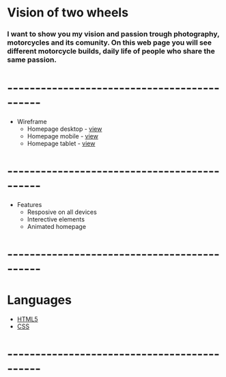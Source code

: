 # Vision of two wheels

 ### I want to show you my vision and passion trough photography, motorcycles and its comunity. On this web page you will see different motorcycle builds, daily life of people who share the same passion.

 # --------------------------------------------
 
 * Wireframe
    * Homepage desktop - [view](wireframe/desktop/homepage.png)
    * Homepage mobile - [view](wireframe/mobile/homepage.png)
    * Homepage tablet - [view](wireframe/tablet/homepage.png)

# --------------------------------------------

 * Features
   * Resposive on all devices
   * Interective elements
   * Animated homepage

# --------------------------------------------  

 # Languages

  * [HTML5](https://en.wikipedia.org/wiki/HTML5)
  * [CSS](https://en.wikipedia.org/wiki/CSS)
 
# --------------------------------------------





